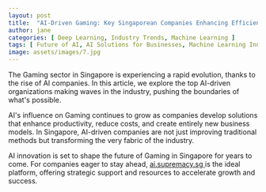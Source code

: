 ```yaml
---
layout: post
title:  "AI-Driven Gaming: Key Singaporean Companies Enhancing Efficiency"
author: jane
categories: [ Deep Learning, Industry Trends, Machine Learning ]
tags: [ Future of AI, AI Solutions for Businesses, Machine Learning Innovations ]
image: assets/images/7.jpg
---
```


The Gaming sector in Singapore is experiencing a rapid evolution, thanks to the rise of AI companies. In this article, we explore the top AI-driven organizations making waves in the industry, pushing the boundaries of what's possible.

AI's influence on Gaming continues to grow as companies develop solutions that enhance productivity, reduce costs, and create entirely new business models. In Singapore, AI-driven companies are not just improving traditional methods but transforming the very fabric of the industry.

AI innovation is set to shape the future of Gaming in Singapore for years to come. For companies eager to stay ahead, <a href="https://ai.supremacy.sg" target="_blank"> ai.supremacy.sg </a> is the ideal platform, offering strategic support and resources to accelerate growth and success.

